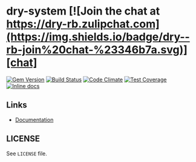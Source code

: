 [gem]: https://rubygems.org/gems/dry-system
[travis]: https://travis-ci.org/dry-rb/dry-system
[codeclimate]: https://codeclimate.com/github/dry-rb/dry-system
[inchpages]: http://inch-ci.org/github/dry-rb/dry-system
[chat]: https://dry-rb.zulipchat.com

# dry-system [![Join the chat at https://dry-rb.zulipchat.com](https://img.shields.io/badge/dry--rb-join%20chat-%23346b7a.svg)][chat]


[![Gem Version](https://badge.fury.io/rb/dry-system.svg)][gem]
[![Build Status](https://travis-ci.org/dry-rb/dry-system.svg?branch=master)][travis]
[![Code Climate](https://codeclimate.com/github/dry-rb/dry-system/badges/gpa.svg)][codeclimate]
[![Test Coverage](https://codeclimate.com/github/dry-rb/dry-system/badges/coverage.svg)][codeclimate]
[![Inline docs](http://inch-ci.org/github/dry-rb/dry-system.svg?branch=master)][inchpages]

## Links

* [Documentation](http://dry-rb.org/gems/dry-system)

## LICENSE

See `LICENSE` file.
